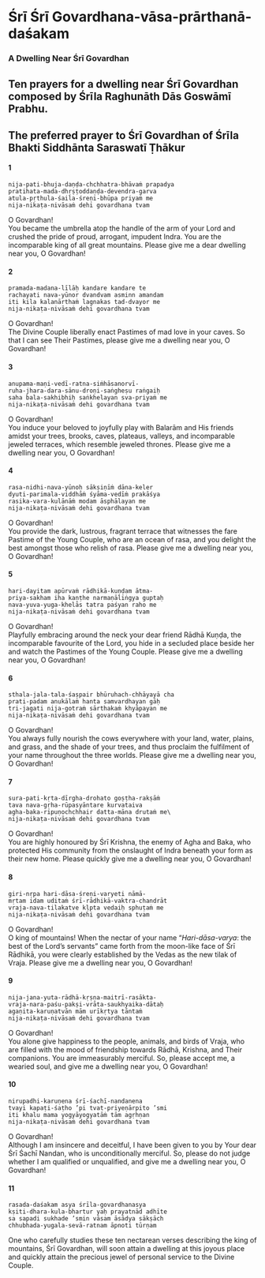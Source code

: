 # Śrī Śrī Govardhana-vāsa-prārthanā-daśakam

### A Dwelling Near Śrī Govardhan

## Ten prayers for a dwelling near Śrī Govardhan composed by Śrīla Raghunāth Dās Goswāmī Prabhu.

## The preferred prayer to Śrī Govardhan of Śrīla Bhakti Siddhānta Saraswatī Ṭhākur

#### 1

    nija-pati-bhuja-daṇḍa-chchhatra-bhāvaṁ prapadya
    pratihata-mada-dhṛṣṭoddaṇḍa-devendra-garva
    atula-pṛthula-śaila-śreṇi-bhūpa priyaṁ me
    nija-nikaṭa-nivāsaṁ dehi govardhana tvam

O Govardhan!\
You became the umbrella atop the handle of the arm of your Lord and crushed the pride of proud, arrogant, impudent Indra. You are the incomparable king of all great mountains. Please give me a dear dwelling near you, O Govardhan!

#### 2

    pramada-madana-līlāḥ kandare kandare te
    rachayati nava-yūnor dvandvam asminn amandam
    iti kila kalanārthaṁ lagnakas tad-dvayor me
    nija-nikaṭa-nivāsaṁ dehi govardhana tvam

O Govardhan!\
The Divine Couple liberally enact Pastimes of mad love in your caves. So that I can see Their Pastimes, please give me a dwelling near you, O Govardhan!

#### 3

    anupama-maṇi-vedī-ratna-siṁhāsanorvī-
    ruha-jhara-dara-sānu-droṇi-saṅgheṣu raṅgaiḥ
    saha bala-sakhibhiḥ saṅkhelayan sva-priyaṁ me
    nija-nikaṭa-nivāsaṁ dehi govardhana tvam

O Govardhan!\
You induce your beloved to joyfully play with Balarām and His friends amidst your trees, brooks, caves, plateaus, valleys, and incomparable jeweled terraces, which resemble jeweled thrones. Please give me a dwelling near you, O Govardhan!

#### 4

    rasa-nidhi-nava-yūnoḥ sākṣiṇīṁ dāna-keler
    dyuti-parimala-viddhāṁ śyāma-vedīṁ prakāśya
    rasika-vara-kulānāṁ modam āsphālayan me
    nija-nikaṭa-nivāsaṁ dehi govardhana tvam

O Govardhan!\
You provide the dark, lustrous, fragrant terrace that witnesses the fare Pastime of the Young Couple, who are an ocean of rasa, and you delight the best amongst those who relish of rasa. Please give me a dwelling near you, O Govardhan!

#### 5

    hari-dayitam apūrvaṁ rādhikā-kuṇḍam ātma-
    priya-sakham iha kaṇṭhe narmaṇāliṅgya guptaḥ
    nava-yuva-yuga-khelās tatra paśyan raho me
    nija-nikaṭa-nivāsaṁ dehi govardhana tvam

O Govardhan!\
Playfully embracing around the neck your dear friend Rādhā Kuṇḍa, the incomparable favourite of the Lord, you hide in a secluded place beside her and watch the Pastimes of the Young Couple. Please give me a dwelling near you, O Govardhan!

#### 6

    sthala-jala-tala-śaṣpair bhūruhach-chhāyayā cha
    prati-padam anukālaṁ hanta samvardhayan gāḥ
    tri-jagati nija-gotraṁ sārthakaṁ khyāpayan me
    nija-nikaṭa-nivāsaṁ dehi govardhana tvam

O Govardhan!\
You always fully nourish the cows everywhere with your land, water, plains, and grass, and the shade of your trees, and thus proclaim the fulfilment of your name throughout the three worlds. Please give me a dwelling near you, O Govardhan!

#### 7

    sura-pati-kṛta-dīrgha-drohato goṣṭha-rakṣāṁ
    tava nava-gṛha-rūpasyāntare kurvataiva
    agha-baka-ripuṇochchhair datta-māna drutaṁ me\
    nija-nikaṭa-nivāsaṁ dehi govardhana tvam

O Govardhan!\
You are highly honoured by Śrī Krishna, the enemy of Agha and Baka, who protected His community from the onslaught of Indra beneath your form as their new home. Please quickly give me a dwelling near you, O Govardhan!

#### 8

    giri-nṛpa hari-dāsa-śreṇi-varyeti nāmā-
    mṛtam idam uditaṁ śrī-rādhikā-vaktra-chandrāt
    vraja-nava-tilakatve kḷpta vedaiḥ sphuṭaṁ me
    nija-nikaṭa-nivāsaṁ dehi govardhana tvam

O Govardhan!\
O king of mountains! When the nectar of your name “*Hari-dāsa-varya*: the best of the Lord’s servants” came forth from the moon-like face of Śrī Rādhikā, you were clearly established by the Vedas as the new tilak of Vraja. Please give me a dwelling near you, O Govardhan!

#### 9

    nija-jana-yuta-rādhā-kṛṣṇa-maitrī-rasākta-
    vraja-nara-paśu-pakṣi-vrāta-saukhyaika-dātaḥ
    agaṇita-karuṇatvān mām urīkṛtya tāntaṁ
    nija-nikaṭa-nivāsaṁ dehi govardhana tvam

O Govardhan!\
You alone give happiness to the people, animals, and birds of Vraja, who are filled with the mood of friendship towards Rādhā, Krishna, and Their companions. You are immeasurably merciful. So, please accept me, a wearied soul, and give me a dwelling near you, O Govardhan!

#### 10

    nirupadhi-karuṇena śrī-śachī-nandanena
    tvayi kapaṭi-śaṭho ’pi tvat-priyeṇārpito ’smi
    iti khalu mama yogyāyogyatāṁ tām agṛhṇan
    nija-nikaṭa-nivāsaṁ dehi govardhana tvam

O Govardhan!\
Although I am insincere and deceitful, I have been given to you by Your dear Śrī Śachī Nandan, who is unconditionally merciful. So, please do not judge whether I am qualified or unqualified, and give me a dwelling near you, O Govardhan!

#### 11

    rasada-daśakam asya śrīla-govardhanasya
    kṣiti-dhara-kula-bhartur yaḥ prayatnād adhīte
    sa sapadi sukhade ’smin vāsam āsādya sākṣāch
    chhubhada-yugala-sevā-ratnam āpnoti tūrṇam

One who carefully studies these ten nectarean verses describing the king of mountains, Śrī Govardhan, will soon attain a dwelling at this joyous place and quickly attain the precious jewel of personal service to the Divine Couple.

